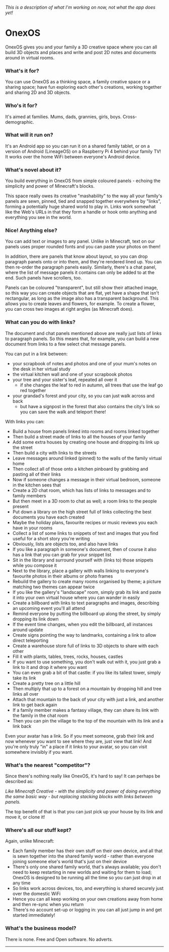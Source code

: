 _This is a description of what I'm working on now, not what the app does yet!_

# OnexOS

OnexOS gives you and your family a 3D creative space where you can all build 3D objects
and places and write and post 2D notes and documents around in virtual rooms.

### What's it for?

You can use OnexOS as a thinking space, a family creative space or a sharing space; have
fun exploring each other's creations, working together and sharing 2D and 3D objects.

### Who's it for?

It's aimed at families. Mums, dads, grannies, girls, boys. Cross-demographic.

### What will it run on?

It's an Android app so you can run it on a shared family tablet, or on a version of
Android (LineageOS) on a Raspberry Pi 4 behind your family TV! It works over the home
WiFi between everyone's Android device.

### What's novel about it?

You build everything in OnexOS from simple coloured panels - echoing the simplicity and
power of Minecraft's blocks.

This space really owes its creative "mashability" to the way all your family's panels
are sewn, pinned, tied and snapped together everywhere by "links", forming a potentially
huge shared world to play in. Links work somewhat like the Web's URLs in that they form
a handle or hook onto anything and everything you see in the world.

### Nice! Anything else?

You can add text or images to any panel. Unlike in Minecraft, text on our panels uses
proper rounded fonts and you can paste your photos on them!

In addition, there are panels that know about layout, so you can drop paragraph panels
onto or into them, and they're rendered lined up. You can then re-order the paragraph
panels easily. Similarly, there's a chat panel, where the list of message panels it
contains can only be added to at the end. Such panels have scrollers, too.

Panels can be coloured "transparent", but still show their attached image, so this
way you can create objects that are flat, yet have a shape that isn't rectangular, as
long as the image also has a transparent background. This allows you to create leaves
and flowers, for example. To create a flower, you can cross two images at right angles
(as Minecraft does).


### What can you do with links?

The document and chat panels mentioned above are really just lists of links to paragraph
panels. So this means that, for example, you can build a new document from links to a
few select chat message panels.

You can put in a link between:

 - your scrapbook of notes and photos and one of your mum's notes on the desk in her
   virtual study
 - the virtual kitchen wall and one of your scrapbook photos
 - your tree and your sister's leaf, repeated all over it
    - if she changes the leaf to red in autumn, all trees that use the leaf go red together
 - your grandad's forest and your city, so you can just walk across and back
    - but have a signpost in the forest that also contains the city's link so you can
      save the walk and teleport there!

With links you can:

 - Build a house from panels linked into rooms and rooms linked together
 - Then build a street made of links to all the houses of your family
 - Add some extra houses by creating one house and dropping its link up the street
 - Then build a city with links to the streets
 - Leave messages around linked (pinned) to the walls of the family virtual home
 - Then collect all of those onto a kitchen pinboard by grabbing and pasting all of
   their links
 - Now if someone changes a message in their virtual bedroom, someone in the kitchen
   sees that
 - Create a 2D chat room, which has lists of links to messages and to family members
 - But then meet in a 3D room to chat as well; a room links to the people present
 - Put down a library on the high street full of links collecting the best documents you
   have each created
 - Maybe the holiday plans, favourite recipes or music reviews you each have in your rooms
 - Collect a list of some links to snippets of text and images that you find useful for
   a short story you're writing
 - Obviously, lists are objects too, and also have links
 - If you like a paragraph in someone's document, then of course it also has a link that
   you can grab for your snippet list
 - Sit in the library and surround yourself with (links to) those snippets while you
   compose it
 - Next to the library, place a gallery with walls linking to everyone's favourite
   photos in their albums or photo frames
 - Rebuild the gallery to create many rooms organised by theme; a picture matching two
   themes can appear twice
 - If you like the gallery's "landscape" room, simply grab its link and paste it into
   your own virtual house where you can wander in easily
 - Create a billboard with links to text paragraphs and images, describing an upcoming
   event you'll all attend
 - Remind everyone by putting the billboard up along the street, by simply dropping its
   link down
 - If the event time changes, when you edit the billboard, all instances around update
 - Create signs pointing the way to landmarks, containing a link to allow direct teleporting
 - Create a warehouse store full of links to 3D objects to share with each other
 - Fill it with plants, tables, trees, rocks, houses, castles
 - If you want to use something, you don't walk out with it, you just grab a link to it
   and drop it where you want
 - You can even grab a bit of that castle: if you like its tallest tower, simply take
   its link
 - Create a pretty tree on a little hill
 - Then multiply that up to a forest on a mountain by dropping hill and tree links all over
 - Attach that mountain to the back of your city with just a link, and another link to
   get back again
 - If a family member makes a fantasy village, they can share its link with the family
   in the chat room
 - Then you can pin the village to the top of the mountain with its link and a link back

Even your avatar has a link. So if you meet someone, grab their link and now whenever you
want to see where they are, just view that link! And you're only truly "in" a place if
it links to your avatar, so you can visit somewhere invisibly if you want.

### What's the nearest "competitor"?

Since there's nothing really like OnexOS, it's hard to say! It can perhaps be described
as:

_Like Minecraft Creative - with the simplicity and power of doing everything the same
basic way - but replacing stacking blocks with links between panels._

The top benefit of that is that you can just pick up your house by its link and move it,
or clone it!

### Where's all our stuff kept?

Again, unlike Minecraft:

 - Each family member has their own stuff on their own device, and all that is sewn
   together into the shared family world - rather than everyone joining someone else's
   world that's just on their device
 - There's only one shared family world, that's always available; you don't need to keep
   restarting in new worlds and waiting for them to load; OnexOS is designed to be
   running all the time so you can just drop in at any time
 - So links work across devices, too, and everything is shared securely just over the
   domestic WiFi
 - Hence you can all keep working on your own creations away from home and then re-sync
   when you return
 - There's no account set-up or logging in: you can all just jump in and get started
   immediately!

### What's the business model?

There is none. Free and Open software. No adverts.

____________________________________




